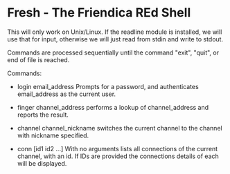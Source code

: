 Fresh - The Friendica REd Shell
===============================


This will only work on Unix/Linux. If the readline module is installed, we will
use that for input, otherwise we will just read from stdin and write to stdout.

Commands are processed sequentially until the command "exit", "quit", or end 
of file is reached.


Commands:

* login email_address
	Prompts for a password, and authenticates email_address as the current 
user.

* finger channel_address
	performs a lookup of channel_address and reports the result.

* channel channel_nickname
	switches the current channel to the channel with nickname specified.

* conn [id1 id2 ...]
	With no arguments lists all connections of the current channel, with an id.
If IDs are provided the connections details of each will be displayed. 



	

